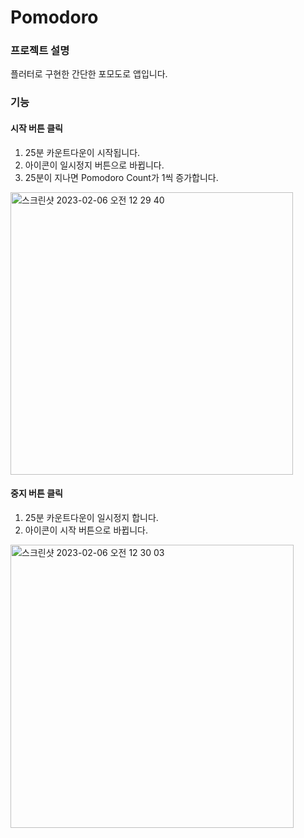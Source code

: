 # Pomodoro
### 프로젝트 설명
플러터로 구현한 간단한 포모도로 앱입니다.

### 기능
#### 시작 버튼 클릭
1. 25분 카운트다운이 시작됩니다.
2. 아이콘이 일시정지 버튼으로 바뀝니다.
3. 25분이 지나면 Pomodoro Count가 1씩 증가합니다.
<img width="452" alt="스크린샷 2023-02-06 오전 12 29 40" src="https://user-images.githubusercontent.com/85879970/216828584-b10aeb94-ac8b-49e4-82dd-1934798e622b.png">

#### 중지 버튼 클릭
1. 25분 카운트다운이 일시정지 합니다.
2. 아이콘이 시작 버튼으로 바뀝니다.
<img width="453" alt="스크린샷 2023-02-06 오전 12 30 03" src="https://user-images.githubusercontent.com/85879970/216828601-2100fa0c-4a1a-427e-aa71-d0d651304ddb.png">
